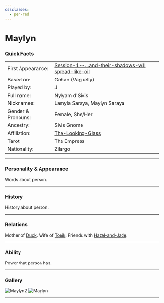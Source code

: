 ```yaml
---
cssclasses:
  - pen-red
---
```

# Maylyn
### Quick Facts

|                    |                                                                                                                                                         |
| ------------------ | ------------------------------------------------------------------------------------------------------------------------------------------------------- |
| First Appearance:  | [Session-1--...and-their-shadows-will spread-like-oil](../-Session-Notes/Session-1--...and-their-shadows-will%20spread-like-oil.md) |
| Based on:          | Gohan (Vaguelly)                                                                                                                                        |
| Played by:         | J                                                                                                                                                       |
| Full name:         | Nylyam d'Sivis                                                                                                                                          |
| Nicknames:         | Lamyla Saraya, Maylyn Saraya                                                                                                                            |
| Gender & Pronouns: | Female, She/Her                                                                                                                                         |
| Ancestry:          | Sivis Gnome                                                                                                                                             |
| Affiliation:       | [The-Looking-Glass](../-Groups/The-Looking-Glass.md)                                                                                                        |
| Tarot:             | The Empress                                                                                                                                             |
| Nationality:       | Zilargo                                                                                                                                                 |
***
### Personality & Appearance
Words about person.

***
### History
History about person.

***
### Relations
Mother of [Duck](Duck.md).
Wife of [Tonik](Tonik.md).
Friends with [Hazel-and-Jade](Hazel-and-Jade.md).

***
### Ability
Power that person has.

***
### Gallery

![Maylyn2](../../../../../99%20-%20META/attachments/Maylyn2.png)
![Maylyn](../../../../../99%20-%20META/attachments/Maylyn.png)
***
